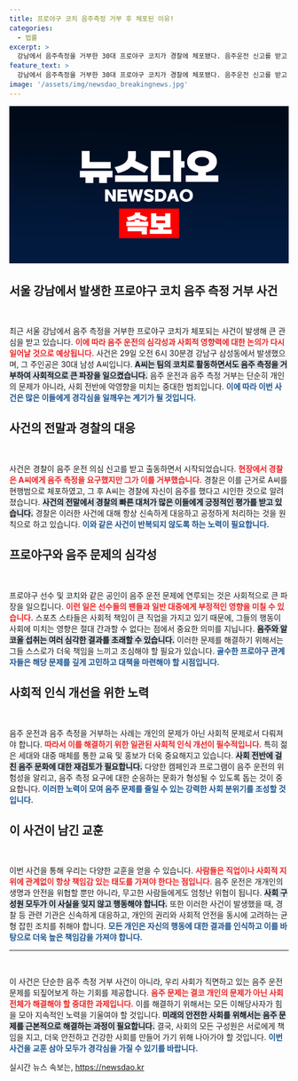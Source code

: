 ```yaml
---
title: 프로야구 코치 음주측정 거부 후 체포된 이유!
categories:
  - 법률
excerpt: >
  강남에서 음주측정을 거부한 30대 프로야구 코치가 경찰에 체포됐다. 음주운전 신고를 받고 출동한 경찰의 요청을 거부했지만, 이후 음주 사실을 시인하며 논란의 중심에 섰다.
feature_text: >
  강남에서 음주측정을 거부한 30대 프로야구 코치가 경찰에 체포됐다. 음주운전 신고를 받고 출동한 경찰의 요청을 거부했지만, 이후 음주 사실을 시인하며 논란의 중심에 섰다.
image: '/assets/img/newsdao_breakingnews.jpg'
---
```


<p><img src="/assets/img/newsdao_breakingnews.jpg" alt="ontimetimes 속보" /></p>

<h2 data-ke-size="size26">서울 강남에서 발생한 프로야구 코치 음주 측정 거부 사건</h2>

<p data-ke-size="size16">&nbsp;</p>

<p>최근 서울 강남에서 음주 측정을 거부한 프로야구 코치가 체포되는 사건이 발생해 큰 관심을 받고 있습니다. <b><span style="color: #ee2323;">이에 따라 음주 운전의 심각성과 사회적 영향력에 대한 논의가 다시 일어날 것으로 예상됩니다.</span></b> 사건은 29일 오전 6시 30분경 강남구 삼성동에서 발생했으며, 그 주인공은 30대 남성 A씨입니다. <b><span style="background-color: #21538527;">A씨는 팀의 코치로 활동하면서도 음주 측정을 거부하여 사회적으로 큰 파장을 일으켰습니다.</span></b> 음주 운전과 음주 측정 거부는 단순히 개인의 문제가 아니라, 사회 전반에 악영향을 미치는 중대한 범죄입니다. <b><span style="color: #1a5490;">이에 따라 이번 사건은 많은 이들에게 경각심을 일깨우는 계기가 될 것입니다.</span></b></p>

<h2 data-ke-size="size26">사건의 전말과 경찰의 대응</h2>

<p data-ke-size="size16">&nbsp;</p>

<p>사건은 경찰이 음주 운전 의심 신고를 받고 출동하면서 시작되었습니다. <b><span style="color: #ee2323;">현장에서 경찰은 A씨에게 음주 측정을 요구했지만 그가 이를 거부했습니다.</span></b> 경찰은 이를 근거로 A씨를 현행범으로 체포하였고, 그 후 A씨는 경찰에 자신이 음주를 했다고 시인한 것으로 알려졌습니다. <b><span style="background-color: #21538527;">사건의 전말에서 경찰의 빠른 대처가 많은 이들에게 긍정적인 평가를 받고 있습니다.</span></b> 경찰은 이러한 사건에 대해 항상 신속하게 대응하고 공정하게 처리하는 것을 원칙으로 하고 있습니다. <b><span style="color: #1a5490;">이와 같은 사건이 반복되지 않도록 하는 노력이 필요합니다.</span></b></p>

<h2 data-ke-size="size26">프로야구와 음주 문제의 심각성</h2>

<p data-ke-size="size16">&nbsp;</p>

<p>프로야구 선수 및 코치와 같은 공인이 음주 운전 문제에 연루되는 것은 사회적으로 큰 파장을 일으킵니다. <b><span style="color: #ee2323;">이런 일은 선수들의 팬들과 일반 대중에게 부정적인 영향을 미칠 수 있습니다.</span></b> 스포츠 스타들은 사회적 책임이 큰 직업을 가지고 있기 때문에, 그들의 행동이 사회에 미치는 영향은 절대 간과할 수 없다는 점에서 중요한 의미를 지닙니다. <b><span style="background-color: #21538527;">음주와 알코올 섭취는 여러 심각한 결과를 초래할 수 있습니다.</span></b> 이러한 문제를 해결하기 위해서는 그들 스스로가 더욱 책임을 느끼고 조심해야 할 필요가 있습니다. <b><span style="color: #1a5490;">골수한 프로야구 관계자들은 해당 문제를 깊게 고민하고 대책을 마련해야 할 시점입니다.</span></b></p>

<h2 data-ke-size="size26">사회적 인식 개선을 위한 노력</h2>

<p data-ke-size="size16">&nbsp;</p>

<p>음주 운전과 음주 측정을 거부하는 사례는 개인의 문제가 아닌 사회적 문제로서 다뤄져야 합니다. <b><span style="color: #ee2323;">따라서 이를 해결하기 위한 일관된 사회적 인식 개선이 필수적입니다.</span></b> 특히 젊은 세대와 대중 매체를 통한 교육 및 홍보가 더욱 중요해지고 있습니다. <b><span style="background-color: #21538527;">사회 전반에 걸친 음주 문화에 대한 재검토가 필요합니다.</span></b> 다양한 캠페인과 프로그램이 음주 운전의 위험성을 알리고, 음주 측정 요구에 대한 순응하는 문화가 형성될 수 있도록 돕는 것이 중요합니다. <b><span style="color: #1a5490;">이러한 노력이 모여 음주 문제를 줄일 수 있는 강력한 사회 분위기를 조성할 것입니다.</span></b></p>

<h2 data-ke-size="size26">이 사건이 남긴 교훈</h2>

<p data-ke-size="size16">&nbsp;</p>

<p>이번 사건을 통해 우리는 다양한 교훈을 얻을 수 있습니다. <b><span style="color: #ee2323;">사람들은 직업이나 사회적 지위에 관계없이 항상 책임감 있는 태도를 가져야 한다는 점입니다.</span></b> 음주 운전은 개개인의 생명과 안전을 위협할 뿐만 아니라, 무고한 사람들에게도 엄청난 위협이 됩니다. <b><span style="background-color: #21538527;">사회 구성원 모두가 이 사실을 잊지 않고 행동해야 합니다.</span></b> 또한 이러한 사건이 발생했을 때, 경찰 등 관련 기관은 신속하게 대응하고, 개인의 권리와 사회적 안전을 동시에 고려하는 균형 잡힌 조치를 취해야 합니다. <b><span style="color: #1a5490;">모든 개인은 자신의 행동에 대한 결과를 인식하고 이를 바탕으로 더욱 높은 책임감을 가져야 합니다.</span></b></p>

<hr />

<p data-ke-size="size16">&nbsp;</p>

<p>이 사건은 단순한 음주 측정 거부 사건이 아니라, 우리 사회가 직면하고 있는 음주 운전 문제를 되짚어보게 하는 기회를 제공합니다. <b><span style="color: #ee2323;">음주 문제는 결코 개인의 문제가 아닌 사회 전체가 해결해야 할 중대한 과제입니다.</span></b> 이를 해결하기 위해서는 모든 이해당사자가 힘을 모아 지속적인 노력을 기울여야 할 것입니다. <b><span style="background-color: #21538527;">미래의 안전한 사회를 위해서는 음주 문제를 근본적으로 해결하는 과정이 필요합니다.</span></b> 결국, 사회의 모든 구성원은 서로에게 책임을 지고, 더욱 안전하고 건강한 사회를 만들어 가기 위해 나아가야 할 것입니다. <b><span style="color: #1a5490;">이번 사건을 교훈 삼아 모두가 경각심을 가질 수 있기를 바랍니다.</span></b></p>
실시간 뉴스 속보는, <a href="https://newsdao.kr" rel="dofollow">https://newsdao.kr</a>


